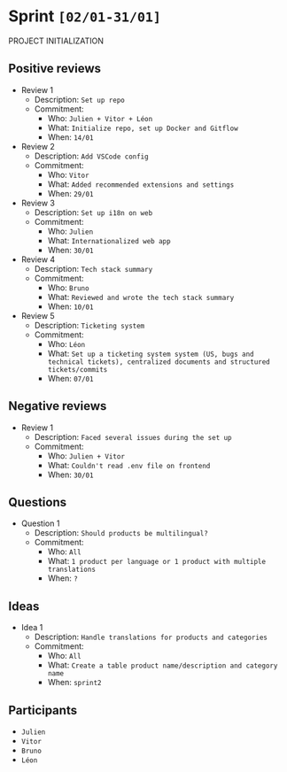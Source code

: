 # Sprint `[02/01-31/01]`

PROJECT INITIALIZATION

## Positive reviews

- Review 1
  - Description: `Set up repo`
  - Commitment:
    - Who: `Julien + Vitor + Léon`
    - What: `Initialize repo, set up Docker and Gitflow`
    - When: `14/01`
- Review 2
  - Description: `Add VSCode config`
  - Commitment:
    - Who: `Vitor`
    - What: `Added recommended extensions and settings`
    - When: `29/01`
- Review 3
  - Description: `Set up i18n on web`
  - Commitment:
    - Who: `Julien`
    - What: `Internationalized web app`
    - When: `30/01`
- Review 4
  - Description: `Tech stack summary`
  - Commitment:
    - Who: `Bruno`
    - What: `Reviewed and wrote the tech stack summary`
    - When: `10/01`
- Review 5
  - Description: `Ticketing system`
  - Commitment:
    - Who: `Léon`
    - What: `Set up a ticketing system system (US, bugs and technical tickets), centralized documents and structured tickets/commits`
    - When: `07/01`

## Negative reviews

- Review 1
  - Description: `Faced several issues during the set up`
  - Commitment:
    - Who: `Julien + Vitor`
    - What: `Couldn't read .env file on frontend`
    - When: `30/01`

## Questions

- Question 1
  - Description: `Should products be multilingual?`
  - Commitment:
    - Who: `All`
    - What: `1 product per language or 1 product with multiple translations`
    - When: `?`

## Ideas

- Idea 1
  - Description: `Handle translations for products and categories`
  - Commitment:
    - Who: `All`
    - What: `Create a table product name/description and category name`
    - When: `sprint2`

## Participants

- `Julien`
- `Vitor`
- `Bruno`
- `Léon`
